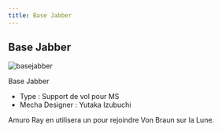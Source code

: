 ```yaml
---
title: Base Jabber
---
```


Base Jabber
-----------

![basejabber](/images/stories/saga/charcontreattaque/ms/basejabber.png)


Base Jabber


* Type : Support de vol pour MS
* Mecha Designer : Yutaka Izubuchi


Amuro Ray en utilisera un pour rejoindre Von Braun sur la Lune.

